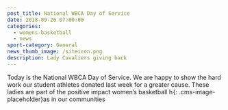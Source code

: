 ```yaml
---
post_title: National WBCA Day of Service
date: 2018-09-26 07:00:00
categories:
  - womens-basketball
  - news
sport-category: General
news_thumb_image: /siteicon.png
description: Lady Cavaliers giving back
---
```


Today is the National WBCA Day of Service. We are happy to show the hard work our student athletes donated last week for a greater cause. These ladies are part of the positive impact women’s basketball h![](data:image/png;base64,iVBORw0KGgoAAAANSUhEUgAAAAEAAAABCAYAAAAfFcSJAAAAAXNSR0IArs4c6QAAAARnQU1BAACxjwv8YQUAAAANSURBVBhXY1i1atV/AAb+Av41sKiDAAAAAElFTkSuQmCC){: .cms-image-placeholder}as in our communities

&nbsp;

&nbsp;